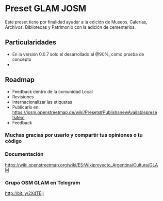 # Preset GLAM JOSM

Este preset tiene por finalidad ayudar a la edición de Museos, Galerías, Archivos, Bibliotecas y Patrimonio con la adición de cementerios.

## Particularidades

* En la versión 0.0.7 solo el <group name="Museos"> desarrollado al @90%, como prueba de concepto
*


## Roadmap

* Feedback dentro de la comunidad Local
* Revisiones
* Internacionalizar las etiquetas
* Publicarlo en: https://josm.openstreetmap.de/wiki/Presets#PublishanewAvailablepresetsitem
* Feedback

### Muchas gracias por usarlo y compartir tus opiniones o tu código


### Documentación

https://wiki.openstreetmap.org/wiki/ES:Wikiproyecto_Argentina/Cultura/GLAM

### Grupo OSM GLAM en Telegram

http://bit.ly/2XdTEjl
